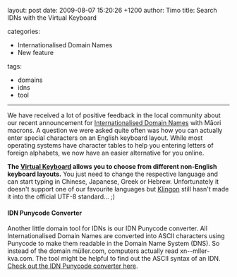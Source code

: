 layout: post
date: 2009-08-07 15:20:26 +1200
author: Timo
title: Search IDNs with the Virtual Keyboard

categories:
  - Internationalised Domain Names
  - New feature

tags:
  - domains
  - idns
  - tool

----

We have received a lot of positive feedback in the local community about our recent announcement for [Internationalised Domain Names](https://iwantmyname.com/blog/2009/07/idn-internationalised-domain-names-with-special-characters.html "Internationalised Domain Names") with Māori macrons. A question we were asked quite often was how you can actually enter special characters on an English keyboard layout. While most operating systems have character tables to help you entering letters of foreign alphabets, we now have an easier alternative for you online.

**The [Virtual Keyboard](https://iwantmyname.com/idns/search-register-internationalised-domain-names "Virtual Keyboard IDN search and registration") allows you to choose from different non-English keyboard layouts.** You just need to change the respective language and can start typing in Chinese, Japanese, Greek or Hebrew. Unfortunately it doesn't support one of our favourite languages but [Klingon](http://en.wikipedia.org/wiki/Klingon_language "Klingon IDNs?") still hasn't made it into the official UTF-8 standard... ;)

#### IDN Punycode Converter

Another little domain tool for IDNs is our IDN Punycode converter. All Internationalised Domain Names are converted into ASCII characters using Punycode to make them readable in the Domain Name System (DNS). So instead of the domain müller.com, computers actually read xn--mller-kva.com. The tool might be helpful to find out the ASCII syntax of an IDN. [Check out the IDN Punycode converter here](https://iwantmyname.com/domain-tools/idns/idn-punycode-converter "IDN conversion tool punycode").
